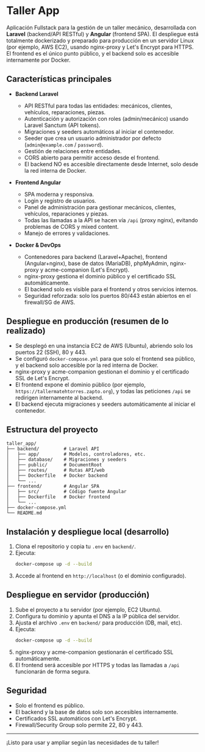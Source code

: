 # Taller App

Aplicación Fullstack para la gestión de un taller mecánico, desarrollada con **Laravel** (backend/API RESTful) y **Angular** (frontend SPA). El despliegue está totalmente dockerizado y preparado para producción en un servidor Linux (por ejemplo, AWS EC2), usando nginx-proxy y Let's Encrypt para HTTPS. El frontend es el único punto público, y el backend solo es accesible internamente por Docker.

## Características principales

- **Backend Laravel**
  - API RESTful para todas las entidades: mecánicos, clientes, vehículos, reparaciones, piezas.
  - Autenticación y autorización con roles (admin/mecánico) usando Laravel Sanctum (API tokens).
  - Migraciones y seeders automáticos al iniciar el contenedor.
  - Seeder que crea un usuario administrador por defecto (`admin@example.com` / `password`).
  - Gestión de relaciones entre entidades.
  - CORS abierto para permitir acceso desde el frontend.
  - El backend NO es accesible directamente desde Internet, solo desde la red interna de Docker.

- **Frontend Angular**
  - SPA moderna y responsiva.
  - Login y registro de usuarios.
  - Panel de administración para gestionar mecánicos, clientes, vehículos, reparaciones y piezas.
  - Todas las llamadas a la API se hacen vía `/api` (proxy nginx), evitando problemas de CORS y mixed content.
  - Manejo de errores y validaciones.

- **Docker & DevOps**
  - Contenedores para backend (Laravel+Apache), frontend (Angular+nginx), base de datos (MariaDB), phpMyAdmin, nginx-proxy y acme-companion (Let's Encrypt).
  - nginx-proxy gestiona el dominio público y el certificado SSL automáticamente.
  - El backend solo es visible para el frontend y otros servicios internos.
  - Seguridad reforzada: solo los puertos 80/443 están abiertos en el firewall/SG de AWS.

## Despliegue en producción (resumen de lo realizado)

- Se desplegó en una instancia EC2 de AWS (Ubuntu), abriendo solo los puertos 22 (SSH), 80 y 443.
- Se configuró `docker-compose.yml` para que solo el frontend sea público, y el backend solo accesible por la red interna de Docker.
- nginx-proxy y acme-companion gestionan el dominio y el certificado SSL de Let's Encrypt.
- El frontend expone el dominio público (por ejemplo, `https://tallermatehtorres.zapto.org`), y todas las peticiones `/api` se redirigen internamente al backend.
- El backend ejecuta migraciones y seeders automáticamente al iniciar el contenedor.

## Estructura del proyecto

```
taller_app/
├── backend/         # Laravel API
│   ├── app/         # Modelos, controladores, etc.
│   ├── database/    # Migraciones y seeders
│   ├── public/      # DocumentRoot
│   ├── routes/      # Rutas API/web
│   ├── Dockerfile   # Docker backend
│   └── ...
├── frontend/        # Angular SPA
│   ├── src/         # Código fuente Angular
│   ├── Dockerfile   # Docker frontend
│   └── ...
├── docker-compose.yml
└── README.md
```

## Instalación y despliegue local (desarrollo)

1. Clona el repositorio y copia tu `.env` en `backend/`.
2. Ejecuta:
   ```sh
   docker-compose up -d --build
   ```
3. Accede al frontend en `http://localhost` (o el dominio configurado).

## Despliegue en servidor (producción)

1. Sube el proyecto a tu servidor (por ejemplo, EC2 Ubuntu).
2. Configura tu dominio y apunta el DNS a la IP pública del servidor.
3. Ajusta el archivo `.env` en `backend/` para producción (DB, mail, etc).
4. Ejecuta:
   ```sh
   docker-compose up -d --build
   ```
5. nginx-proxy y acme-companion gestionarán el certificado SSL automáticamente.
6. El frontend será accesible por HTTPS y todas las llamadas a `/api` funcionarán de forma segura.

## Seguridad
- Solo el frontend es público.
- El backend y la base de datos solo son accesibles internamente.
- Certificados SSL automáticos con Let's Encrypt.
- Firewall/Security Group solo permite 22, 80 y 443.

---

¡Listo para usar y ampliar según las necesidades de tu taller!

